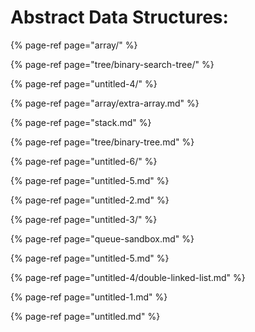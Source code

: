 # Abstract Data Structures:

{% page-ref page="array/" %}

{% page-ref page="tree/binary-search-tree/" %}

{% page-ref page="untitled-4/" %}

{% page-ref page="array/extra-array.md" %}

{% page-ref page="stack.md" %}

{% page-ref page="tree/binary-tree.md" %}

{% page-ref page="untitled-6/" %}

{% page-ref page="untitled-5.md" %}

{% page-ref page="untitled-2.md" %}

{% page-ref page="untitled-3/" %}

{% page-ref page="queue-sandbox.md" %}

{% page-ref page="untitled-5.md" %}

{% page-ref page="untitled-4/double-linked-list.md" %}

{% page-ref page="untitled-1.md" %}

{% page-ref page="untitled.md" %}

